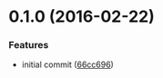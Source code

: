<a name="0.1.0"></a>
# 0.1.0 (2016-02-22)


### Features

* initial commit ([66cc696](https://github.com/kapanlagi-network/kail/commit/66cc696))



